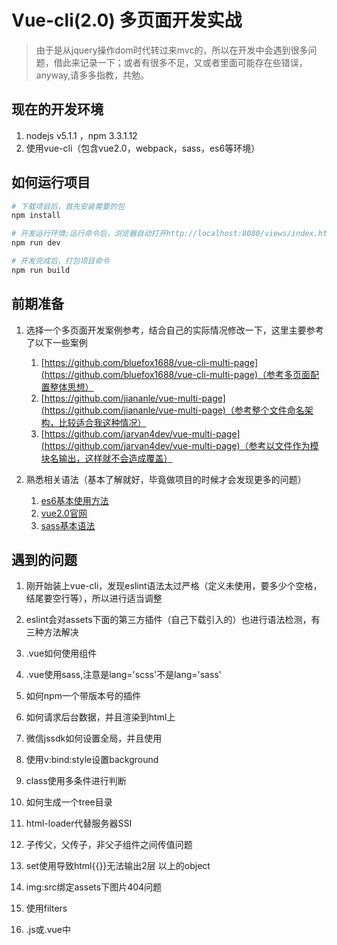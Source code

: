 # Vue-cli(2.0) 多页面开发实战

> 由于是从jquery操作dom时代转过来mvc的，所以在开发中会遇到很多问题，借此来记录一下；或者有很多不足，又或者里面可能存在些错误，anyway,请多多指教，共勉。

## 现在的开发环境  ##

1. nodejs v5.1.1 ，npm 3.3.1.12
2. 使用vue-cli（包含vue2.0，webpack，sass，es6等环境）

## 如何运行项目 ##

``` bash
# 下载项目后，首先安装需要的包
npm install

# 开发运行环境;运行命令后，浏览器自动打开http://localhost:8080/views/index.html
npm run dev

# 开发完成后，打包项目命令
npm run build

```

## 前期准备 ##

1. 选择一个多页面开发案例参考，结合自己的实际情况修改一下，这里主要参考了以下一些案例
	1. [https://github.com/bluefox1688/vue-cli-multi-page](https://github.com/bluefox1688/vue-cli-multi-page)（参考多页面配置整体思想）
	2. [https://github.com/jiananle/vue-multi-page](https://github.com/jiananle/vue-multi-page)（参考整个文件命名架构，比较适合我这种情况）
	3. [https://github.com/jarvan4dev/vue-multi-page](https://github.com/jarvan4dev/vue-multi-page)（参考以文件作为模块名输出，这样就不会造成覆盖）
	
2. 熟悉相关语法（基本了解就好，毕竟做项目的时候才会发现更多的问题）
	1. [es6基本使用方法](http://es6.ruanyifeng.com/)
	2. [vue2.0官网](https://cn.vuejs.org/v2/guide/)
	3. [sass基本语法](http://www.w3cplus.com/sassguide/)

## 遇到的问题 ##

1. 刚开始装上vue-cli，发现eslint语法太过严格（定义未使用，要多少个空格，结尾要空行等），所以进行适当调整

2.  eslint会对assets下面的第三方插件（自己下载引入的）也进行语法检测，有三种方法解决

3.	.vue如何使用组件

4. .vue使用sass,注意是lang='scss'不是lang='sass'

5. 如何npm一个带版本号的插件

6. 如何请求后台数据，并且渲染到html上

7. 微信jssdk如何设置全局，并且使用

8. 使用v:bind:style设置background

9. class使用多条件进行判断

10. 如何生成一个tree目录

11. html-loader代替服务器SSI

12. 子传父，父传子，非父子组件之间传值问题

13. set使用导致html{{}}无法输出2层 以上的object

14. img:src绑定assets下图片404问题

15. 使用filters

16.	.js或.vue中<script>使用import（或require）文件引入.scss文件没有自动添加浏览器前缀问题，npm run dev 和npm run build 编译后浏览器前缀解析（丢失部分）不一样问题

> 更多详情看note文件下